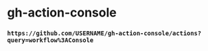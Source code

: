 # gh-action-console
### `https://github.com/USERNAME/gh-action-console/actions?query=workflow%3AConsole`
